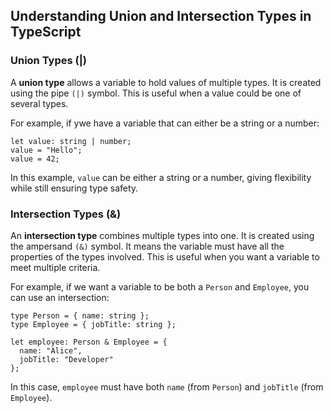 ## Understanding Union and Intersection Types in TypeScript


### Union Types (|)

A **union type** allows a variable to hold values of multiple types. It is created using the pipe `(|)` symbol. This is useful when a value could be one of several types.

For example, if ywe have a variable that can either be a string or a number:

```
let value: string | number;
value = "Hello";  
value = 42;     
```
In this example, `value` can be either a string or a number, giving flexibility while still ensuring type safety.


### Intersection Types (&)
An **intersection type** combines multiple types into one. It is created using the ampersand `(&)` symbol. It means the variable must have all the properties of the types involved. This is useful when you want a variable to meet multiple criteria.

For example, if we want a variable to be both a `Person` and `Employee`, you can use an intersection:

```
type Person = { name: string };
type Employee = { jobTitle: string };

let employee: Person & Employee = {
  name: "Alice",
  jobTitle: "Developer"
};
```
In this case, `employee` must have both `name` (from `Person`) and `jobTitle` (from `Employee`).